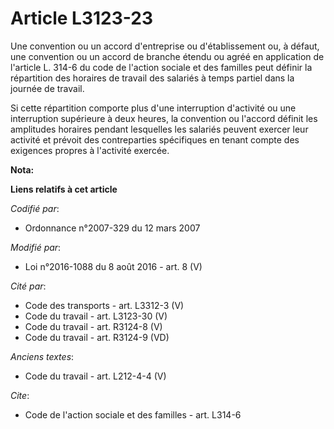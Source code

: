 # Article L3123-23

Une convention ou un accord d'entreprise ou d'établissement ou, à défaut, une convention ou un accord de branche étendu ou
agréé en application de l'article L. 314-6 du code de l'action sociale et des familles peut définir la répartition des
horaires de travail des salariés à temps partiel dans la journée de travail. 

Si cette répartition comporte plus d'une interruption d'activité ou une interruption supérieure à deux heures, la convention
ou l'accord définit les amplitudes horaires pendant lesquelles les salariés peuvent exercer leur activité et prévoit des
contreparties spécifiques en tenant compte des exigences propres à l'activité exercée.

**Nota:**



**Liens relatifs à cet article**

_Codifié par_:

  - Ordonnance n°2007-329 du 12 mars 2007

_Modifié par_:

  - Loi n°2016-1088 du 8 août 2016 - art. 8 (V)

_Cité par_:

  - Code des transports - art. L3312-3 (V)
  - Code du travail - art. L3123-30 (V)
  - Code du travail - art. R3124-8 (V)
  - Code du travail - art. R3124-9 (VD)

_Anciens textes_:

  - Code du travail - art. L212-4-4 (V)

_Cite_:

  - Code de l'action sociale et des familles - art. L314-6

